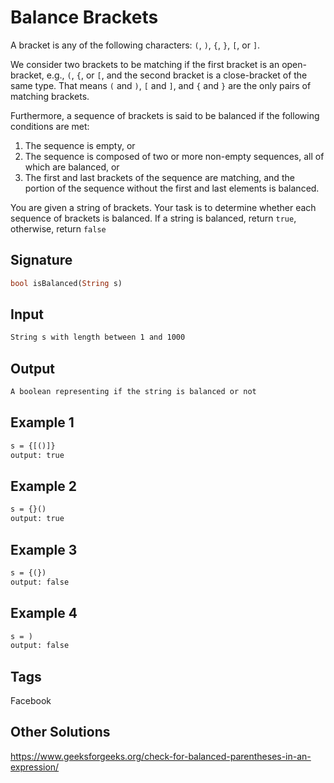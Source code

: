 # Balance Brackets

A bracket is any of the following characters: `(`, `)`, `{`, `}`, `[`, or `]`.

We consider two brackets to be matching if the first bracket is an open-bracket, e.g., `(`, `{`, or `[`, and the second bracket is a close-bracket of the same type. That means `(` and `)`, `[` and `]`, and `{` and `}` are the only pairs of matching brackets.

Furthermore, a sequence of brackets is said to be balanced if the following conditions are met:

1. The sequence is empty, or
2. The sequence is composed of two or more non-empty sequences, all of which are balanced, or
3. The first and last brackets of the sequence are matching, and the portion of the sequence without the first and last elements is balanced.

You are given a string of brackets. Your task is to determine whether each sequence of brackets is balanced. If a string is balanced, return `true`, otherwise, return `false`

## Signature

```php
bool isBalanced(String s)
```

## Input

```txt
String s with length between 1 and 1000
```

## Output

```txt
A boolean representing if the string is balanced or not
```

## Example 1

```txt
s = {[()]}
output: true
```

## Example 2

```txt
s = {}()
output: true
```

## Example 3

```txt
s = {(})
output: false
```

## Example 4

```txt
s = )
output: false
```

## Tags

Facebook

## Other Solutions

https://www.geeksforgeeks.org/check-for-balanced-parentheses-in-an-expression/
